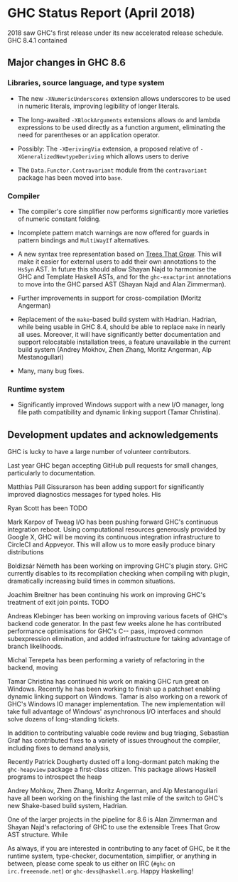 # GHC Status Report (April 2018)


2018 saw GHC's first release under its new accelerated release schedule. GHC 8.4.1 contained 

## Major changes in GHC 8.6

### Libraries, source language, and type system

-  The new `-XNumericUnderscores` extension allows underscores to be used in numeric literals, improving legibility of longer literals.

- The long-awaited `-XBlockArguments` extensions allows `do` and lambda expressions to be used directly as a function argument, eliminating the need for parentheses or an application operator.

- Possibly: The `-XDerivingVia` extension, a proposed relative of `-XGeneralizedNewtypeDeriving` which allows users to derive 

- The `Data.Functor.Contravariant` module from the `contravariant` package has been moved into `base`.

### Compiler

- The compiler's core simplifier now performs significantly more varieties of numeric constant folding.

- Incomplete pattern match warnings are now offered for guards in pattern bindings and `MultiWayIf` alternatives.

- A new syntax tree representation based on [ Trees That Grow](http://www.jucs.org/jucs_23_1/trees_that_grow/jucs_23_01_0042_0062_najd.pdf).
  This will make it easier for external users to add their own annotations to the
  `HsSyn` AST. In future this should allow Shayan Najd to harmonise the GHC
  and Template Haskell ASTs, and for the `ghc-exactprint` annotations to
  move into the GHC parsed AST (Shayan Najd and Alan Zimmerman).

- Further improvements in support for cross-compilation (Moritz Angerman)

- Replacement of the `make`-based build system with Hadrian. Hadrian,
  while being usable in GHC 8.4, should be able to replace `make` in
  nearly all uses. Moreover, it will have significantly better documentation
  and support relocatable installation trees, a feature unavailable in the
  current build system (Andrey Mokhov, Zhen Zhang, Moritz Angerman, Alp
  Mestanogullari)

- Many, many bug fixes.

### Runtime system

- Significantly improved Windows support with a new I/O manager, long file
  path compatibility and dynamic linking support (Tamar Christina).

## Development updates and acknowledgements


GHC is lucky to have a large number of volunteer contributors.


Last year GHC
began accepting GitHub pull requests for small changes, particularly to
documentation. 


Matthías Páll Gissurarson has been adding support for significantly improved
diagnostics messages for typed holes. His 


Ryan Scott has been TODO


Mark Karpov of Tweag I/O has been pushing forward GHC's continuous integration
reboot. Using computational resources generously provided by Google X, GHC will
be moving its continuous integration infrastructure to CircleCI and Appveyor.
This will allow us to more easily produce binary distributions


Boldizsár Németh has been working on improving GHC's plugin story. GHC currently
disables to its recompilation checking when compiling with plugin, dramatically
increasing build times in common situations.


Joachim Breitner has been continuing his work on improving GHC's treatment of
exit join points. TODO


Andreas Klebinger has been working on improving various facets of GHC's backend
code generator. In the past few weeks alone he has contributed performance
optimisations for GHC's C-- pass, improved common subexpression elimination, and
added infrastructure for taking advantage of branch likelihoods.


Michal Terepeta has been performing a variety of refactoring in the backend, moving


Tamar Christina has continued his work on making GHC run great on Windows.
Recently he has been working to finish up a patchset enabling dynamic linking
support on Windows. Tamar is also working on a rework of GHC's Windows IO
manager implementation. The new implementation will take full advantage of
Windows' asynchronous I/O interfaces and should solve dozens of long-standing
tickets.


In addition to contributing valuable code review and bug triaging, Sebastian
Graf has contributed fixes to a variety of issues throughout the compiler,
including fixes to demand analysis, 


Recently Patrick Dougherty dusted off a long-dormant patch making the `ghc-heapview`
package a first-class citizen. This package allows Haskell programs to
introspect the heap


Andrey Mohkov, Zhen Zhang, Moritz Angerman, and Alp Mestanogullari have all been
working on the finishing the last mile of the switch to GHC's new Shake-based
build system, Hadrian.


One of the larger projects in the pipeline for 8.6 is Alan Zimmerman and Shayan Najd's
refactoring of GHC to use the extensible Trees That Grow AST structure. While 


As always, if you are interested in contributing to any facet of GHC,
be it the runtime system, type-checker, documentation, simplifier, or anything in
between, please come speak to us either on IRC (`#ghc` on
`irc.freeenode.net`) or `ghc-devs@haskell.org`. Happy Haskelling!
